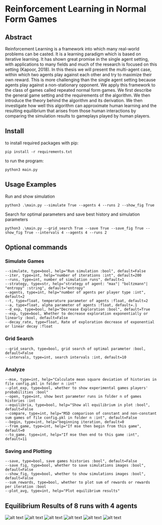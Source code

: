 # Reinforcement Learning in Normal Form Games
## Abstract
Reinforcement Learning is a framework into which many real-world problems can be casted. It is a learning paradigm which is based on iterative learning. It has shown great promise in the single agent setting, with applications to many fields and much of the research is focused on this setting (Kapoor, 2018). In this thesis we will present the multi-agent case, within which two agents play against each other and try to maximize their own reward. This is more challenging than the single agent setting because agents play against a non-stationary opponent. We apply this framework to the class of games called repeated normal form games. We first describe the general game setting and the requirements of the algorithm. We then introduce the theory behind the algorithm and its derivation. We then investigate how well this algorithm can approximate human learning and the resulting equilibrium that arises from those human interactions by comparing the simulation results to gameplays played by human players.
## Install 
to install required packages with pip: 
```console
pip install -r requirements.txt
```
to run the program: 
```console
python3 main.py
```
## Usage Examples
Run and show simulation 
```console
python3 .\main.py --simulate True --agents 4 --runs 2 --show_fig True
```
Search for optimal parameters and save best history and simulation parameters
```console
python3 .\main.py --grid_search True --save True --save_fig True --show_fig True --intervals 4 --agents 4 --runs 2 
```
## Optional commands
### Simulate Games 
```console
--simulate, type=bool, help="Run simulation :bool", default=False
--iter, type=int, help="number of iterations :int", default=200
--runs, type=int, number of simulation runs", default=1
--strategy, type=str, help="strategy of agent: "max"| "boltzmann"| "entropy" :string", default="entropy"
--agents, type=int, help="number of agents per player type :int", default=2
--t, type=float, temperature parameter of agents :float, default=2
--a, type=float, alpha parameter of agents :float, default=.1
--d_exp, type=bool, help="Decrease Exploration :bool", default=True
--exp, type=bool, Whether to decrease exploration exponentially or linearly :bool, default=False
--decay_rate, type=float, Rate of exploration decrease of exponential or linear decay :float
```
### Grid Search
```console
--grid_search, type=bool, grid search of optimal parameter :bool, default=False
--intervals, type=int, search intervals :int, default=10
```
### Analyze 
```console
--mse, type=int, help="Calculate mean square deviation of histories in file config.pkl in folder n :int"
--plot_exp, type=bool, whether to show experimental games players' probabilities :bool"
--open, type=int, show best parameter runs in folder n of games histories :int
--equilibria, type=bool, help="Show all equilibrium in plot :bool", default=False
--compare, type=int, help="MSD comparison of constant and non-constant sum games of file config.pkl in folder n :int", default=False
--begin, type=int, help="beginning iteration, default=0
--from_game, type=int, help="If mse then begin from this game", default=0
--to_game, type=int, help="If mse then end to this game :int", default=11
```
### Saving and Plotting
```console
--save, type=bool, save games histories :bool", default=False
--save_fig, type=bool, whether to save simulations images :bool", default=False
--show_fig, type=bool, whether to show simulations images :bool", default=False
--sum_rewards, type=bool, whether to plot sum of rewards or rewards per iteration :bool
--plot_avg, type=int, help="Plot equilibrium results"
```
## Equilibrium Results of 8 runs with 4 agents
![alt text](https://github.com/claCase97/Thesis/blob/master/data/game_histories/1/RP.png?raw=true)
![alt text](https://github.com/claCase97/Thesis/blob/master/data/game_histories/1/Dy.png?raw=true)
![alt text](https://github.com/claCase97/Thesis/blob/master/data/game_histories/1/avg_dist.png?raw=true)
![alt text](https://github.com/claCase97/Thesis/blob/master/data/game_histories/1/avg_dist_compare.png?raw=true)
![alt text](https://github.com/claCase97/Thesis/blob/master/data/game_histories/1/params_spaceinitialτα.png?raw=true)
![alt text](https://github.com/claCase97/Thesis/blob/master/data/game_histories/1/games_const_non_bar_begin-150.png?raw=true)

